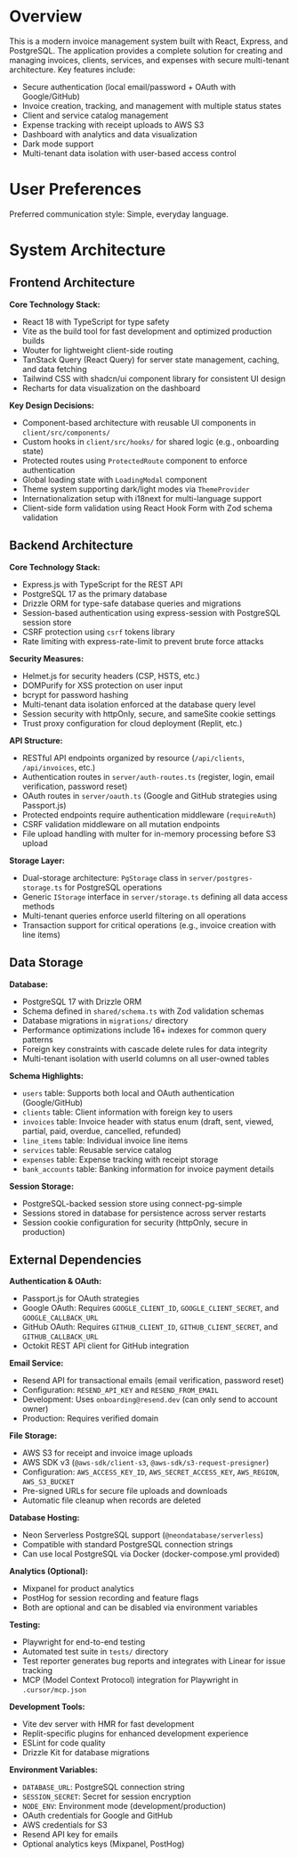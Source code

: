 # Overview

This is a modern invoice management system built with React, Express, and PostgreSQL. The application provides a complete solution for creating and managing invoices, clients, services, and expenses with secure multi-tenant architecture. Key features include:

- Secure authentication (local email/password + OAuth with Google/GitHub)
- Invoice creation, tracking, and management with multiple status states
- Client and service catalog management
- Expense tracking with receipt uploads to AWS S3
- Dashboard with analytics and data visualization
- Dark mode support
- Multi-tenant data isolation with user-based access control

# User Preferences

Preferred communication style: Simple, everyday language.

# System Architecture

## Frontend Architecture

**Core Technology Stack:**
- React 18 with TypeScript for type safety
- Vite as the build tool for fast development and optimized production builds
- Wouter for lightweight client-side routing
- TanStack Query (React Query) for server state management, caching, and data fetching
- Tailwind CSS with shadcn/ui component library for consistent UI design
- Recharts for data visualization on the dashboard

**Key Design Decisions:**
- Component-based architecture with reusable UI components in `client/src/components/`
- Custom hooks in `client/src/hooks/` for shared logic (e.g., onboarding state)
- Protected routes using `ProtectedRoute` component to enforce authentication
- Global loading state with `LoadingModal` component
- Theme system supporting dark/light modes via `ThemeProvider`
- Internationalization setup with i18next for multi-language support
- Client-side form validation using React Hook Form with Zod schema validation

## Backend Architecture

**Core Technology Stack:**
- Express.js with TypeScript for the REST API
- PostgreSQL 17 as the primary database
- Drizzle ORM for type-safe database queries and migrations
- Session-based authentication using express-session with PostgreSQL session store
- CSRF protection using `csrf` tokens library
- Rate limiting with express-rate-limit to prevent brute force attacks

**Security Measures:**
- Helmet.js for security headers (CSP, HSTS, etc.)
- DOMPurify for XSS protection on user input
- bcrypt for password hashing
- Multi-tenant data isolation enforced at the database query level
- Session security with httpOnly, secure, and sameSite cookie settings
- Trust proxy configuration for cloud deployment (Replit, etc.)

**API Structure:**
- RESTful API endpoints organized by resource (`/api/clients`, `/api/invoices`, etc.)
- Authentication routes in `server/auth-routes.ts` (register, login, email verification, password reset)
- OAuth routes in `server/oauth.ts` (Google and GitHub strategies using Passport.js)
- Protected endpoints require authentication middleware (`requireAuth`)
- CSRF validation middleware on all mutation endpoints
- File upload handling with multer for in-memory processing before S3 upload

**Storage Layer:**
- Dual-storage architecture: `PgStorage` class in `server/postgres-storage.ts` for PostgreSQL operations
- Generic `IStorage` interface in `server/storage.ts` defining all data access methods
- Multi-tenant queries enforce userId filtering on all operations
- Transaction support for critical operations (e.g., invoice creation with line items)

## Data Storage

**Database:**
- PostgreSQL 17 with Drizzle ORM
- Schema defined in `shared/schema.ts` with Zod validation schemas
- Database migrations in `migrations/` directory
- Performance optimizations include 16+ indexes for common query patterns
- Foreign key constraints with cascade delete rules for data integrity
- Multi-tenant isolation with userId columns on all user-owned tables

**Schema Highlights:**
- `users` table: Supports both local and OAuth authentication (Google/GitHub)
- `clients` table: Client information with foreign key to users
- `invoices` table: Invoice header with status enum (draft, sent, viewed, partial, paid, overdue, cancelled, refunded)
- `line_items` table: Individual invoice line items
- `services` table: Reusable service catalog
- `expenses` table: Expense tracking with receipt storage
- `bank_accounts` table: Banking information for invoice payment details

**Session Storage:**
- PostgreSQL-backed session store using connect-pg-simple
- Sessions stored in database for persistence across server restarts
- Session cookie configuration for security (httpOnly, secure in production)

## External Dependencies

**Authentication & OAuth:**
- Passport.js for OAuth strategies
- Google OAuth: Requires `GOOGLE_CLIENT_ID`, `GOOGLE_CLIENT_SECRET`, and `GOOGLE_CALLBACK_URL`
- GitHub OAuth: Requires `GITHUB_CLIENT_ID`, `GITHUB_CLIENT_SECRET`, and `GITHUB_CALLBACK_URL`
- Octokit REST API client for GitHub integration

**Email Service:**
- Resend API for transactional emails (email verification, password reset)
- Configuration: `RESEND_API_KEY` and `RESEND_FROM_EMAIL`
- Development: Uses `onboarding@resend.dev` (can only send to account owner)
- Production: Requires verified domain

**File Storage:**
- AWS S3 for receipt and invoice image uploads
- AWS SDK v3 (`@aws-sdk/client-s3`, `@aws-sdk/s3-request-presigner`)
- Configuration: `AWS_ACCESS_KEY_ID`, `AWS_SECRET_ACCESS_KEY`, `AWS_REGION`, `AWS_S3_BUCKET`
- Pre-signed URLs for secure file uploads and downloads
- Automatic file cleanup when records are deleted

**Database Hosting:**
- Neon Serverless PostgreSQL support (`@neondatabase/serverless`)
- Compatible with standard PostgreSQL connection strings
- Can use local PostgreSQL via Docker (docker-compose.yml provided)

**Analytics (Optional):**
- Mixpanel for product analytics
- PostHog for session recording and feature flags
- Both are optional and can be disabled via environment variables

**Testing:**
- Playwright for end-to-end testing
- Automated test suite in `tests/` directory
- Test reporter generates bug reports and integrates with Linear for issue tracking
- MCP (Model Context Protocol) integration for Playwright in `.cursor/mcp.json`

**Development Tools:**
- Vite dev server with HMR for fast development
- Replit-specific plugins for enhanced development experience
- ESLint for code quality
- Drizzle Kit for database migrations

**Environment Variables:**
- `DATABASE_URL`: PostgreSQL connection string
- `SESSION_SECRET`: Secret for session encryption
- `NODE_ENV`: Environment mode (development/production)
- OAuth credentials for Google and GitHub
- AWS credentials for S3
- Resend API key for emails
- Optional analytics keys (Mixpanel, PostHog)